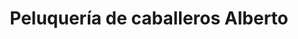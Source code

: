 ---
title: "Peluquería de caballeros Alberto"
url: /almendralejo/peluqueria-de-caballeros-alberto/
shop: peluquería
---